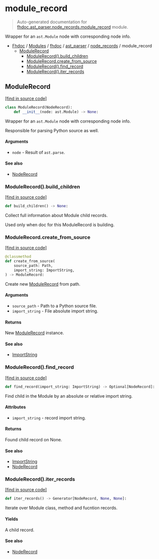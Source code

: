 # module_record

> Auto-generated documentation for [fhdoc.ast_parser.node_records.module_record](../../../../fhdoc/ast_parser/node_records/module_record.py) module.

Wrapper for an `ast.Module` node with corresponding node info.

- [Fhdoc](../../../README.md#fhdoc-index) / [Modules](../../../README.md#fhdoc-modules) / [fhdoc](../../index.md#fhdoc) / [ast_parser](../index.md#ast_parser) / [node_records](index.md#node_records) / module_record
    - [ModuleRecord](#modulerecord)
        - [ModuleRecord().build_children](#modulerecordbuild_children)
        - [ModuleRecord.create_from_source](#modulerecordcreate_from_source)
        - [ModuleRecord().find_record](#modulerecordfind_record)
        - [ModuleRecord().iter_records](#modulerecorditer_records)

## ModuleRecord

[[find in source code]](../../../../fhdoc/ast_parser/node_records/module_record.py#L19)

```python
class ModuleRecord(NodeRecord):
    def __init__(node: ast.Module) -> None:
```

Wrapper for an `ast.Module` node with corresponding node info.

Responsible for parsing Python source as well.

#### Arguments

- `node` - Result of `ast.parse`.

#### See also

- [NodeRecord](node_record.md#noderecord)

### ModuleRecord().build_children

[[find in source code]](../../../../fhdoc/ast_parser/node_records/module_record.py#L150)

```python
def build_children() -> None:
```

Collect full information about Module child records.

Used only when doc for this ModuleRecord is building.

### ModuleRecord.create_from_source

[[find in source code]](../../../../fhdoc/ast_parser/node_records/module_record.py#L43)

```python
@classmethod
def create_from_source(
    source_path: Path,
    import_string: ImportString,
) -> ModuleRecord:
```

Create new [ModuleRecord](#modulerecord) from path.

#### Arguments

- `source_path` - Path to a Python source file.
- `import_string` - File absolute import string.

#### Returns

New [ModuleRecord](#modulerecord) instance.

#### See also

- [ImportString](../../utils/import_string.md#importstring)

### ModuleRecord().find_record

[[find in source code]](../../../../fhdoc/ast_parser/node_records/module_record.py#L67)

```python
def find_record(import_string: ImportString) -> Optional[NodeRecord]:
```

Find child in the Module by an absolute or relative import string.

#### Attributes

- `import_string` - record import string.

#### Returns

Found child record on None.

#### See also

- [ImportString](../../utils/import_string.md#importstring)
- [NodeRecord](node_record.md#noderecord)

### ModuleRecord().iter_records

[[find in source code]](../../../../fhdoc/ast_parser/node_records/module_record.py#L87)

```python
def iter_records() -> Generator[NodeRecord, None, None]:
```

Iterate over Module class, method and fucntion records.

#### Yields

A child record.

#### See also

- [NodeRecord](node_record.md#noderecord)
